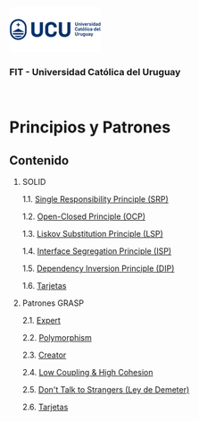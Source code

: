 ![UCU](https://github.com/ucudal/PII_Conceptos_De_POO/raw/master/Assets/logo-ucu.png)

### FIT - Universidad Católica del Uruguay

<br>

# Principios y Patrones

## Contenido

1. SOLID

    1.1. [Single Responsibility Principle (SRP)](./SRP.md)

    1.2. [Open-Closed Principle (OCP)](./OCP.md)

    1.3. [Liskov Substitution Principle (LSP)](./LSP.md)

    1.4. [Interface Segregation Principle (ISP)](./ISP.md)

    1.5. [Dependency Inversion Principle (DIP)](./DIP.md)

    1.6. [Tarjetas](./Assets/Tarjetas/Principios/README.md)


2. Patrones GRASP

    2.1. [Expert](./Expert.md)

    2.2. [Polymorphism](./Polymorphism.md)

    2.3. [Creator](./Creator.md)

    2.4. [Low Coupling & High Cohesion](./LCHC.md)

    2.5. [Don't Talk to Strangers (Ley de Demeter)](Demeter.md)

    2.6. [Tarjetas]()
